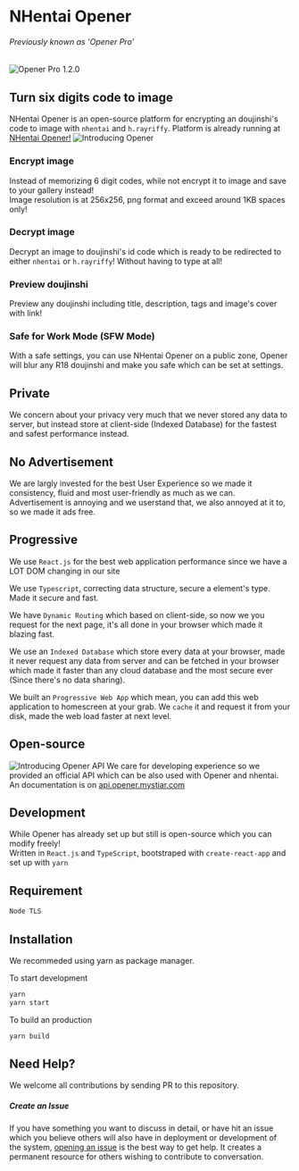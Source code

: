 # NHentai Opener
###### Previously known as 'Opener Pro'
![Opener Pro 1.2.0](https://user-images.githubusercontent.com/35027979/57622535-0d5ad680-75b8-11e9-9d8c-2dac974bcc2e.png)

## Turn six digits code to image
NHentai Opener is an open-source platform for encrypting an doujinshi's code to image with `nhentai` and `h.rayriffy`.
Platform is already running at [NHentai Opener!](https://opener.mystiar.com)
![Introducing Opener](https://raw.githubusercontent.com/aomkirby123/opener-pro/master/public/assets/app/util/Introducing%20Opener.jpg)

### Encrypt image
Instead of memorizing 6 digit codes, while not encrypt it to image and save to your gallery instead!  
Image resolution is at 256x256, png format and exceed around 1KB spaces only!

### Decrypt image
Decrypt an image to doujinshi's id code which is ready to be redirected to either `nhentai` or `h.rayriffy`!
Without having to type at all!

### Preview doujinshi
Preview any doujinshi including title, description, tags and image's cover with link!

### Safe for Work Mode (SFW Mode)
With a safe settings, you can use NHentai Opener on a public zone, Opener will blur any R18 doujinshi and make you safe which can be set at settings.

## Private
We concern about your privacy very much that we never stored any data to server, but instead store at client-side (Indexed Database) for the fastest and safest performance instead.

## No Advertisement
We are largly invested for the best User Experience so we made it consistency, fluid and most user-friendly as much as we can. Advertisement is annoying and we userstand that, we also annoyed at it to, so we made it ads free.

## Progressive
We use `React.js` for the best web application performance since we have a LOT DOM changing in our site  

We use `Typescript`, correcting data structure, secure a element's type. Made it secure and fast.  

We have `Dynamic Routing` which based on client-side, so now we you request for the next page, it's all done in your browser which made it blazing fast.  

We use an `Indexed Database` which store every data at your browser, made it never request any data from server and can be fetched in your browser which made it faster than any cloud database and the most secure ever (Since there's no data sharing).  

We built an `Progressive Web App` which mean, you can add this web application to homescreen at your grab.
We `cache` it and request it from your disk, made the web load faster at next level.

## Open-source
![Introducing Opener API](https://raw.githubusercontent.com/aomkirby123/opener-pro/master/public/assets/app/util/Opener%20API.png)
We care for developing experience so we provided an official API which can be also used with Opener and nhentai.
An documentation is on [api.opener.mystiar.com](https://api.opener.mystiar.com)

## Development
While Opener has already set up but still is open-source which you can modify freely!  
Written in `React.js` and `TypeScript`, bootstraped with `create-react-app` and set up with `yarn`

## Requirement
```bash
Node TLS
```

## Installation
We recommeded using yarn as package manager.
  
To start development
```bash
yarn
yarn start
```
  
To build an production
```bash
yarn build
```

## Need Help?
We welcome all contributions by sending PR to this repository.

##### Create an Issue
If you have something you want to discuss in detail, or have hit an issue which you believe others will also have in deployment or development of the system, [opening an issue](https://github.com/aomkirby123/opener-pro/issues) is the best way to get help. It creates a permanent resource for others wishing to contribute to conversation.
